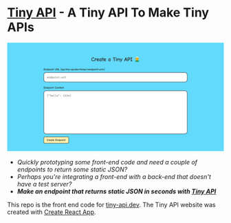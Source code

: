 # [Tiny API](https://tiny-api.dev) - A Tiny API To Make Tiny APIs
![Website Preview](https://github.com/cameronhh/tiny-api-client/blob/master/.github/repo-image.png)

- *Quickly prototyping some front-end code and need a couple of endpoints to return some static JSON?*
- *Perhaps you're integrating a front-end with a back-end that doesn't have a test server?*
- ***Make an endpoint that returns static JSON in seconds with [Tiny API](https://tiny-api.dev)***


This repo is the front end code for [tiny-api.dev](https://tiny-api.dev). The Tiny API website was created with [Create React App](https://github.com/facebook/create-react-app).
<!-- The code for the server can be found [here](https://github.com/cameronhh/tiny-api). It's not a public repo yet! -->
